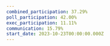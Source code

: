 ```yaml
---
combined_participation: 37.29%
poll_participation: 42.00%
exec_participation: 11.11%
communication: 15.79%
start_date: 2023-10-23T00:00:00.000Z
---
```

